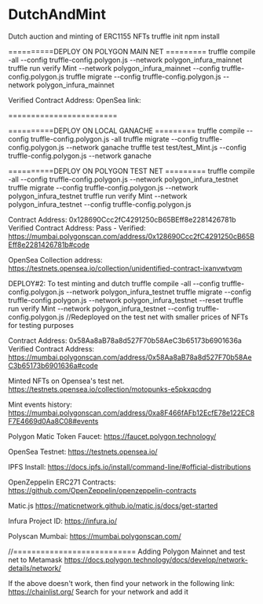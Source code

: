 # DutchAndMint
Dutch auction and minting of ERC1155 NFTs
truffle init
npm install 




==========DEPLOY ON POLYGON MAIN NET =========
truffle compile -all --config truffle-config.polygon.js --network polygon_infura_mainnet
truffle run verify Mint --network polygon_infura_mainnet --config truffle-config.polygon.js
truffle migrate --config truffle-config.polygon.js --network polygon_infura_mainnet

Verified Contract Address:
OpenSea link:



========================






==========DEPLOY ON LOCAL GANACHE =========
truffle compile --config truffle-config.polygon.js -all
truffle migrate --config truffle-config.polygon.js --network ganache
truffle test test/test_Mint.js --config truffle-config.polygon.js --network ganache



==========DEPLOY ON POLYGON TEST NET =========
truffle compile -all --config truffle-config.polygon.js --network polygon_infura_testnet
truffle migrate --config truffle-config.polygon.js --network polygon_infura_testnet
truffle run verify Mint --network polygon_infura_testnet --config truffle-config.polygon.js


Contract Address: 0x128690Ccc2fC4291250cB65BEff8e2281426781b
Verified Contract Address:
Pass - Verified: https://mumbai.polygonscan.com/address/0x128690Ccc2fC4291250cB65BEff8e2281426781b#code


OpenSea Collection address:
https://testnets.opensea.io/collection/unidentified-contract-ixanvwtvqm

DEPLOY#2: To test minting and dutch
truffle compile -all --config truffle-config.polygon.js --network polygon_infura_testnet
truffle migrate --config truffle-config.polygon.js --network polygon_infura_testnet --reset
truffle run verify Mint --network polygon_infura_testnet --config truffle-config.polygon.js
//Redeployed on the test net with smaller prices of NFTs for testing purposes

Contract Address: 0x58Aa8aB78a8d527F70b58AeC3b65173b6901636a
Verified Contract Address:
https://mumbai.polygonscan.com/address/0x58Aa8aB78a8d527F70b58AeC3b65173b6901636a#code





Minted NFTs on Opensea's test net.
https://testnets.opensea.io/collection/motopunks-e5pkxqcdng

Mint events history:
https://mumbai.polygonscan.com/address/0xa8F466fAFb12EcfE78e122EC8F7E4669d0Aa8C08#events


Polygon Matic Token Faucet:
https://faucet.polygon.technology/


OpenSea Testnet:
https://testnets.opensea.io/


IPFS Install:
https://docs.ipfs.io/install/command-line/#official-distributions


OpenZeppelin ERC271 Contracts:
https://github.com/OpenZeppelin/openzeppelin-contracts

Matic.js
https://maticnetwork.github.io/matic.js/docs/get-started

Infura Project ID:
https://infura.io/


Polyscan Mumbai:
https://mumbai.polygonscan.com/



//===========================
Adding Polygon Mainnet and test net to Metamask
https://docs.polygon.technology/docs/develop/network-details/network/


If the above doesn't work, then find your network in the following link:
https://chainlist.org/
Search for your network and add it






